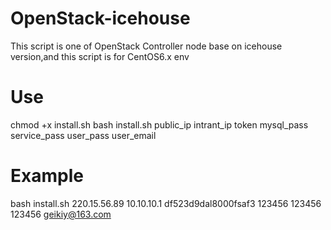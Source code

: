 # OpenStack-icehouse
This script is one of OpenStack Controller node base on icehouse version,and this script is for CentOS6.x env

# Use
chmod +x install.sh
bash install.sh public_ip intrant_ip token mysql_pass service_pass user_pass user_email

# Example
bash install.sh 220.15.56.89 10.10.10.1 df523d9dal8000fsaf3 123456 123456 123456 geikiy@163.com

